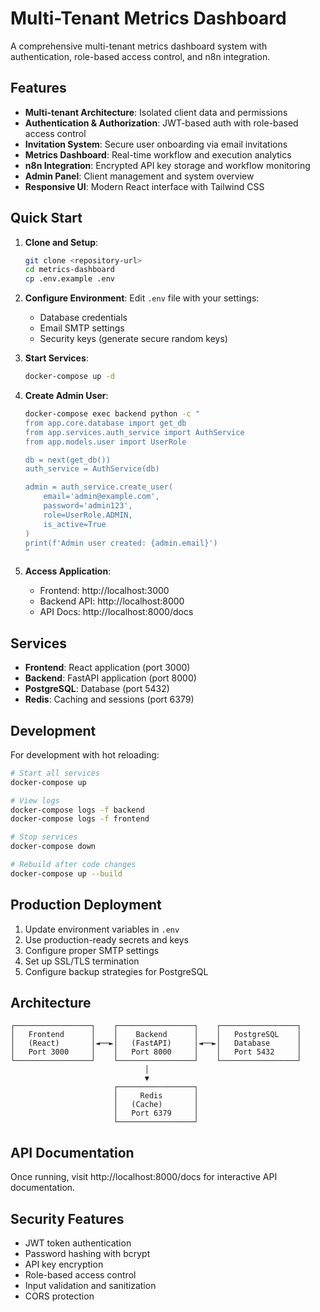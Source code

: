 # Multi-Tenant Metrics Dashboard

A comprehensive multi-tenant metrics dashboard system with authentication, role-based access control, and n8n integration.

## Features

- **Multi-tenant Architecture**: Isolated client data and permissions
- **Authentication & Authorization**: JWT-based auth with role-based access control
- **Invitation System**: Secure user onboarding via email invitations
- **Metrics Dashboard**: Real-time workflow and execution analytics
- **n8n Integration**: Encrypted API key storage and workflow monitoring
- **Admin Panel**: Client management and system overview
- **Responsive UI**: Modern React interface with Tailwind CSS

## Quick Start

1. **Clone and Setup**:
   ```bash
   git clone <repository-url>
   cd metrics-dashboard
   cp .env.example .env
   ```

2. **Configure Environment**:
   Edit `.env` file with your settings:
   - Database credentials
   - Email SMTP settings
   - Security keys (generate secure random keys)

3. **Start Services**:
   ```bash
   docker-compose up -d
   ```

4. **Create Admin User**:
   ```bash
   docker-compose exec backend python -c "
   from app.core.database import get_db
   from app.services.auth_service import AuthService
   from app.models.user import UserRole
   
   db = next(get_db())
   auth_service = AuthService(db)
   
   admin = auth_service.create_user(
       email='admin@example.com',
       password='admin123',
       role=UserRole.ADMIN,
       is_active=True
   )
   print(f'Admin user created: {admin.email}')
   "
   ```

5. **Access Application**:
   - Frontend: http://localhost:3000
   - Backend API: http://localhost:8000
   - API Docs: http://localhost:8000/docs

## Services

- **Frontend**: React application (port 3000)
- **Backend**: FastAPI application (port 8000)
- **PostgreSQL**: Database (port 5432)
- **Redis**: Caching and sessions (port 6379)

## Development

For development with hot reloading:

```bash
# Start all services
docker-compose up

# View logs
docker-compose logs -f backend
docker-compose logs -f frontend

# Stop services
docker-compose down

# Rebuild after code changes
docker-compose up --build
```

## Production Deployment

1. Update environment variables in `.env`
2. Use production-ready secrets and keys
3. Configure proper SMTP settings
4. Set up SSL/TLS termination
5. Configure backup strategies for PostgreSQL

## Architecture

```
┌─────────────────┐    ┌─────────────────┐    ┌─────────────────┐
│   Frontend      │    │    Backend      │    │   PostgreSQL    │
│   (React)       │◄──►│   (FastAPI)     │◄──►│   Database      │
│   Port 3000     │    │   Port 8000     │    │   Port 5432     │
└─────────────────┘    └─────────────────┘    └─────────────────┘
                              │
                              ▼
                       ┌─────────────────┐
                       │     Redis       │
                       │   (Cache)       │
                       │   Port 6379     │
                       └─────────────────┘
```

## API Documentation

Once running, visit http://localhost:8000/docs for interactive API documentation.

## Security Features

- JWT token authentication
- Password hashing with bcrypt
- API key encryption
- Role-based access control
- Input validation and sanitization
- CORS protection